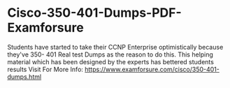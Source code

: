 # Cisco-350-401-Dumps-PDF-Examforsure
Students have started to take their CCNP Enterprise optimistically because they've 350- 401 Real test Dumps as the reason to do this. This helping material which has been designed by the experts has bettered students results   Visit For More Info: https://www.examforsure.com/cisco/350-401-dumps.html
